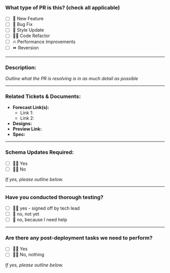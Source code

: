 
### What type of PR is this? (check all applicable)

- [ ] 🚀 New Feature
- [ ] 🐛 Bug Fix
- [ ] 🎨 Style Update
- [ ] 🧑‍💻 Code Refactor
- [ ] 🔥 Performance Improvements
- [ ] ⏩ Reversion

---

### Description:

*Outline what the PR is resolving is in as much detail as possible*  

---

### Related Tickets & Documents:

- **Forecast Link(s):**
  - Link 1:
  - Link 2:
- **Designs:**
- **Preview Link:**
- **Spec:**

---

### Schema Updates Required:

- [ ] 👍🏼 Yes
- [ ] 👎🏼 No

*If yes, please outline below.*

---

### Have you conducted thorough testing?

- [ ] 👍🏼 yes - signed off by tech lead
- [ ] 🙅 no, not yet
- [ ] 🙋 no, because I need help

---

### Are there any post-deployment tasks we need to perform?

- [ ] 👍🏼 Yes
- [ ] 👎🏼 No, nothing

*If yes, please outline below.*